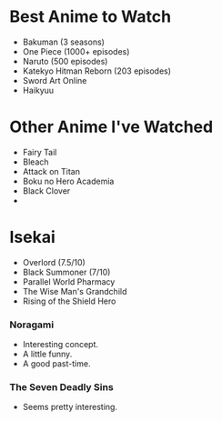 # Best Anime to Watch

- Bakuman (3 seasons)
- One Piece (1000+ episodes)
- Naruto (500 episodes)
- Katekyo Hitman Reborn (203 episodes)
- Sword Art Online
- Haikyuu


# Other Anime I've Watched

- Fairy Tail
- Bleach
- Attack on Titan
- Boku no Hero Academia
- Black Clover
- 

# Isekai
- Overlord (7.5/10)
- Black Summoner (7/10)
- Parallel World Pharmacy
- The Wise Man's Grandchild
- Rising of the Shield Hero


### Noragami
- Interesting concept.
- A little funny.
- A good past-time.

### The Seven Deadly Sins
- Seems pretty interesting.
